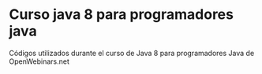 # Curso java 8 para programadores java
Códigos utilizados durante el curso de Java 8 para programadores Java de OpenWebinars.net

